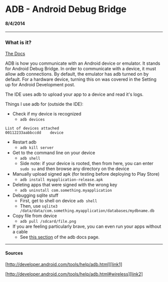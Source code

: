 # ADB - Android Debug Bridge
#### 8/4/2014

---

### What is it?

[The Docs][link1]

ADB is how you communicate with an Android device or emulator. It stands for Android Debug Bridge. In order to communicate with a device, it must allow adb connections. By default, the emulator has adb turned on by default. For a hardware device, turning this on was covered in the Setting up for Android Development post.

The IDE uses adb to upload your app to a device and read it's logs.

Things I use adb for (outside the IDE):

* Check if my device is recognized
	* `adb devices`
```
List of devices attached 
00112233aabbccdd	device
```
* Restart adb
	* `adb kill server`
* Get to the command line on your device
	* `adb shell`
	* Side note: if your device is rooted, then from here, you can enter `sudo su` and then browse any directory on the device
* Manually upload signed apk (for testing before deploying to Play Store)
	* `adb install myapplication-release.apk`
* Deleting apps that were signed with the wrong key
	* `adb uninstall com.something.myapplication`
* Debugging sqlite stuff
	* First, get to shell on device `adb shell`
	* Then, use `sqlite3 /data/data/com.something.myapplication/databases/mydbname.db`
* Copy file from device
	* `adb pull /sdcard/file.png`
* If you are feeling particularly brave, you can even run your apps without a cable
	* See [this section][link2] of the adb docs page.

---

#### Sources

[http://developer.android.com/tools/help/adb.html][link1]

[http://developer.android.com/tools/help/adb.html#wireless][link2]

[link1]: http://developer.android.com/tools/help/adb.html
[link2]: http://developer.android.com/tools/help/adb.html#wireless